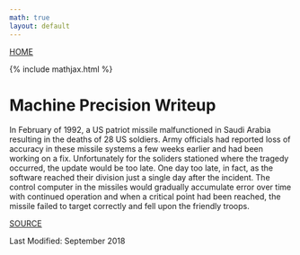 ```yaml
---
math: true
layout: default
---
```

<a href="https://ammonhepworth.github.io/MATH4610/index">HOME</a>

{% include mathjax.html %}

# Machine Precision Writeup

In February of 1992, a US patriot missile malfunctioned in Saudi Arabia resulting in the deaths of 28 US soldiers. Army officials had reported loss of accuracy in these missile systems a few weeks earlier and had been working on a fix. Unfortunately for the soliders stationed where the tragedy occurred, the update would be too late. One day too late, in fact, as the software reached their division just a single day after the incident. The control computer in the missiles would gradually accumulate error over time with continued operation and when a critical point had been reached, the missile failed to target correctly and fell upon the friendly troops. 

[SOURCE](https://www.gao.gov/assets/220/215614.pdf)

Last Modified: September 2018
